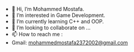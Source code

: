 - 👋 Hi, I’m Mohammed Mostafa.
- 👀 I’m interested in Game Development.
- 🌱 I’m currently learning C++ and OOP.
- 💞️ I’m looking to collaborate on ...
- 📫 How to reach me :
- Gmail: mohammedmostafa2372002@gmail.com

<!---
Mohammed2372/Mohammed2372 is a ✨ special ✨ repository because its `README.md` (this file) appears on your GitHub profile.
You can click the Preview link to take a look at your changes.
--->
